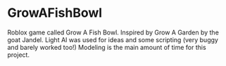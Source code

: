 # GrowAFishBowl
Roblox game called Grow A Fish Bowl. Inspired by Grow A Garden by the goat Jandel.
Light AI was used for ideas and some scripting (very buggy and barely worked too!)
Modeling is the main amount of time for this project.

